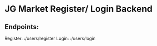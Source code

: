 # JG Market Register/ Login Backend

## Endpoints: 

 Register: :/users/register
 Login: :/users/login
